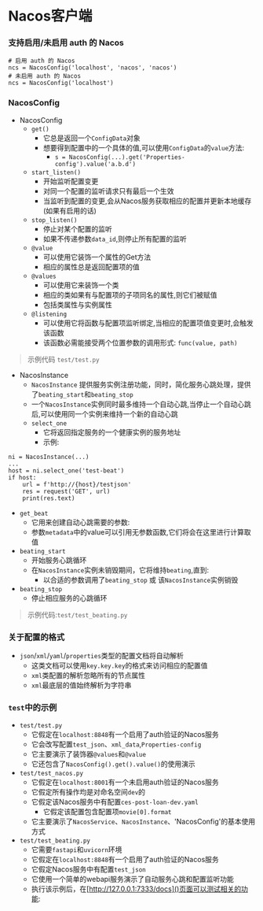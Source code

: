 # Nacos客户端

### 支持启用/未启用 auth 的 Nacos

```
# 启用 auth 的 Nacos
ncs = NacosConfig('localhost', 'nacos', 'nacos')
# 未启用 auth 的 Nacos
ncs = NacosConfig('localhost')
```


### NacosConfig
* NacosConfig
   * `get()`
      * 它总是返回一个`ConfigData`对象
      * 想要得到配置中的一个具体的值,可以使用`ConfigData`的`value`方法:
         * `s = NacosConfig(...).get('Properties-config').value('a.b.d')`
   * `start_listen()`
      * 开始监听配置变更
      * 对同一个配置的监听请求只有最后一个生效
      * 当监听到配置的变更,会从Nacos服务获取相应的配置并更新本地缓存(如果有启用的话)
   * `stop_listen()`
      * 停止对某个配置的监听
      * 如果不传递参数`data_id`,则停止所有配置的监听
   * `@value`
      * 可以使用它装饰一个属性的Get方法
      * 相应的属性总是返回配置项的值
   * `@values`
      * 可以使用它来装饰一个类
      * 相应的类如果有与配置项的子项同名的属性,则它们被赋值
      * 包括类属性与实例属性
   * `@listening`
      * 可以使用它将函数与配置项监听绑定,当相应的配置项值变更时,会触发该函数
      * 该函数必需能接受两个位置参数的调用形式: `func(value, path)`

> 示例代码 `test/test.py`


* NacosInstance
   * `NacosInstance` 提供服务实例注册功能，同时，简化服务心跳处理，提供了`beating_start`和`beating_stop`
   * 一个`NacosInstance`实例同时最多维持一个自动心跳,当停止一个自动心跳后,可以使用同一个实例来维持一个新的自动心跳
   * `select_one`
      * 它将返回指定服务的一个健康实例的服务地址
      * 示例:
```
ni = NacosInstance(...)
...
host = ni.select_one('test-beat')
if host:
    url = f'http://{host}/testjson'
    res = request('GET', url)
    print(res.text)
```

   * `get_beat`
      * 它用来创建自动心跳需要的参数:
      * 参数`metadata`中的value可以引用无参数函数,它们将会在这里进行计算取值
   * `beating_start`
      * 开始服务心跳循环
      * 在`NacosInstance`实例未销毁期间，它将维持`beating`,直到:
         * 以合适的参数调用了`beating_stop` 或 该`NacosInstance`实例销毁
   * `beating_stop`
      * 停止相应服务的心跳循环


> 示例代码:`test/test_beating.py`


### 关于配置的格式
* `json`/`xml`/`yaml`/`properties`类型的配置文档将自动解析
   * 这类文档可以使用`key.key.key`的格式来访问相应的配置值
   * `xml`类配置的解析忽略所有的节点属性
   * `xml`最底层的值始终解析为字符串

### `test`中的示例
* `test/test.py`
   * 它假定在`localhost:8848`有一个启用了auth验证的Nacos服务
   * 它会改写配置`test_json`、`xml_data`,`Properties-config`
   * 它主要演示了装饰器`@values`和`@value`
   * 它还包含了`NacosConfig().get().value()`的使用演示
* `test/test_nacos.py`
    * 它假定在`localhost:8001`有一个未启用auth验证的Nacos服务
    * 它假定所有操作均是对命名空间`dev`的
    * 它假定该Nacos服务中有配置`ces-post-loan-dev.yaml`
       * 它假定该配置包含配置项`movie[0].format`
    * 它主要演示了`NacosService`、`NacosInstance`、'NacosConfig'的基本使用方式
* `test/test_beating.py`
    * 它需要`fastapi`和`uvicorn`环境
    * 它假定在`localhost:8848`有一个启用了auth验证的Nacos服务
    * 它假定Nacos服务中有配置`test_json`
    * 它使用一个简单的webapi服务演示了自动服务心跳和配置监听功能
    * 执行该示例后，在[http://127.0.0.1:7333/docs]()页面可以测试相关的功能:

